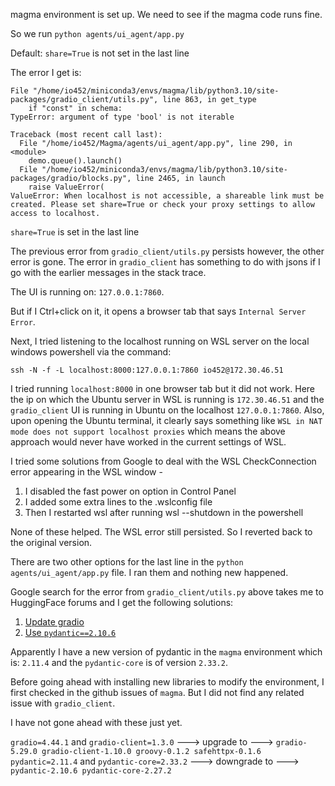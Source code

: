 magma environment is set up. We need to see if the magma code runs fine.

So we run `python agents/ui_agent/app.py`

Default: `share=True` is not set in the last line

The error I get is:

```
File "/home/io452/miniconda3/envs/magma/lib/python3.10/site-packages/gradio_client/utils.py", line 863, in get_type
    if "const" in schema:
TypeError: argument of type 'bool' is not iterable

Traceback (most recent call last):
  File "/home/io452/Magma/agents/ui_agent/app.py", line 290, in <module>
    demo.queue().launch()
  File "/home/io452/miniconda3/envs/magma/lib/python3.10/site-packages/gradio/blocks.py", line 2465, in launch
    raise ValueError(
ValueError: When localhost is not accessible, a shareable link must be created. Please set share=True or check your proxy settings to allow access to localhost.
```

`share=True` is set in the last line

The previous error from `gradio_client/utils.py` persists however, the other error is gone. The error in `gradio_client` has something to do with jsons if I go with the earlier messages in the stack trace.

The UI is running on: `127.0.0.1:7860`.

But if I Ctrl+click on it, it opens a browser tab that says `Internal Server Error`.

Next, I tried listening to the localhost running on WSL server on the local windows powershell via the command:

`ssh -N -f -L localhost:8000:127.0.0.1:7860 io452@172.30.46.51 `

I tried running `localhost:8000` in one browser tab but it did not work. Here the ip on which the Ubuntu server in WSL is running is `172.30.46.51` and the `gradio_client` UI is running in Ubuntu on the localhost `127.0.0.1:7860`. Also, upon opening the Ubuntu terminal, it clearly says something like `WSL in NAT mode does not support localhost proxies` which means the above approach would never have worked in the current settings of WSL.

I tried some solutions from Google to deal with the WSL CheckConnection error appearing in the WSL window -

1. I disabled the fast power on option in Control Panel
2. I added some extra lines to the .wslconfig file 
3. Then I restarted wsl after running wsl --shutdown in the powershell

None of these helped. The WSL error still persisted. So I reverted back to the original version.

There are two other options for the last line in the `python agents/ui_agent/app.py` file. I ran them and nothing new happened. 

Google search for the error from `gradio_client/utils.py` above takes me to HuggingFace forums and I get the following solutions:

1. [Update gradio](https://huggingface.co/spaces/agents-course/First_agent_template/discussions/251)
2. [Use `pydantic==2.10.6`](https://discuss.huggingface.co/t/gradio-4-26-0-space-no-longer-starts-typeerror-argument-of-type-bool-is-not-iterable-working-in-5-27-0/152654)

Apparently I have a new version of pydantic in the `magma` environment which is: `2.11.4` and the `pydantic-core` is of version `2.33.2`.

Before going ahead with installing new libraries to modify the environment, I first checked in the github issues of `magma`. But I did not find any related issue with `gradio_client`.

I have not gone ahead with these just yet.

`gradio=4.44.1` and `gradio-client=1.3.0` ---> upgrade to ---> `gradio-5.29.0 gradio-client-1.10.0 groovy-0.1.2 safehttpx-0.1.6`
`pydantic=2.11.4` and `pydantic-core=2.33.2` ---> downgrade to ---> `pydantic-2.10.6 pydantic-core-2.27.2`
